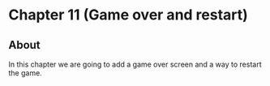 # Chapter 11 (Game over and restart)

## About

In this chapter we are going to add a game over screen and a way to restart the game.